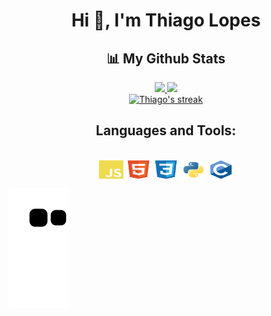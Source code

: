 <!--
**Thiago033/Thiago033** is a ✨ _special_ ✨ repository because its `README.md` (this file) appears on your GitHub profile.
-->

<h1 align="center">Hi 👋, I'm Thiago Lopes</h1>
<h2 align="center">📊 My Github Stats</h2>

<!-- Stats -->
<div align="center">
  <a href="https://github.com/Thiago033">
  <img height="180em" src="https://github-readme-stats.vercel.app/api?username=Thiago033&show_icons=true&theme=radical&include_all_commits=true&count_private=true"/>
  <img height="180em" src="https://github-readme-stats.vercel.app/api/top-langs/?username=Thiago033&layout=compact&langs_count=7&theme=radical"/>
</div>
  
<div align="center">
    <a href="https://github.com/Thiago033/github-readme-streak-stats">
    <img title="🔥 Get streak stats for your profile at git.io/streak-stats" alt="Thiago's streak" src="https://github-readme-streak-stats.herokuapp.com/?user=Thiago033&theme=radical&hide_border=true&stroke=0000&background=060A0CD0"/></a>
</div>
 
<!-- Language Icons -->
<h2 align="center">Languages and Tools:</h2>
<div align="center" style="display: inline_block"><br>
  <img align="center" alt="Js" height="30" width="40" src="https://raw.githubusercontent.com/devicons/devicon/master/icons/javascript/javascript-plain.svg">
  <img align="center" alt="HTML" height="30" width="40" src="https://raw.githubusercontent.com/devicons/devicon/master/icons/html5/html5-original.svg">
  <img align="center" alt="CSS" height="30" width="40" src="https://raw.githubusercontent.com/devicons/devicon/master/icons/css3/css3-original.svg">
  <img align="center" alt="Python" height="30" width="40" src="https://raw.githubusercontent.com/devicons/devicon/master/icons/python/python-original.svg">
  <img align="center" alt="Python" height="30" width="40" src="https://raw.githubusercontent.com/devicons/devicon/master/icons/c/c-original.svg">
</div>
    
<!-- Snake animation -->
![Snake animation](https://github.com/Thiago033/Thiago033/blob/output/github-contribution-grid-snake.svg)
